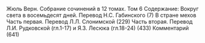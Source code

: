 <!--2025-02-16 12:38:29-->
Жюль Верн. Собрание сочинений в 12 томах. Том 6
Содержание:
Вокруг света в восемьдесят дней. Перевод Н.С. Габинского (7)
В стране мехов
Часть первая. Перевод Л.Л. Слонимской (229)
Часть вторая. Перевод Л.И. Рудковской (гл.1-17) и Я.З. Лесюка (гл.18-24) (433)
Комментарий (641)